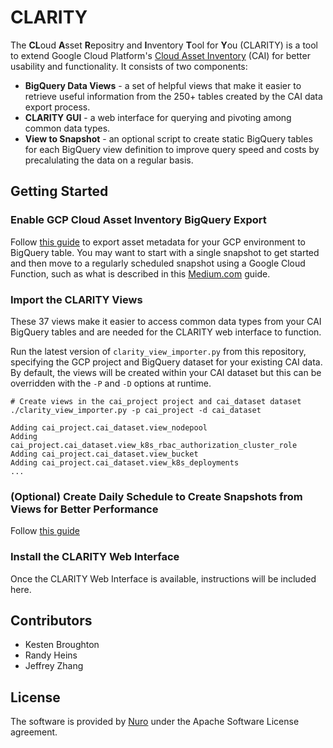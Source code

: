 # CLARITY

The **CL**oud **A**sset **R**epositry and **I**nventory **T**ool for **Y**ou (CLARITY) is a tool to extend Google Cloud Platform's [Cloud Asset Inventory](https://cloud.google.com/asset-inventory/docs/overview) (CAI) for better usability and functionality. It consists of two components:

- **BigQuery Data Views** - a set of helpful views that make it easier to retrieve useful information from the 250+ tables created by the CAI data export process.
- **CLARITY GUI** - a web interface for querying and pivoting among common data types.
- **View to Snapshot** - an optional script to create static BigQuery tables for each BigQuery view definition to improve query speed and costs by precalulating the data on a regular basis.

## Getting Started

### Enable GCP Cloud Asset Inventory BigQuery Export
Follow [this guide](https://cloud.google.com/asset-inventory/docs/exporting-to-bigquery) to export asset metadata for your GCP environment to BigQuery table. You may want to start with a single snapshot to get started and then move to a regularly scheduled snapshot using a Google Cloud Function, such as what is described in this [Medium.com]( https://medium.com/google-cloud/using-gcp-cloud-asset-inventory-export-to-keep-track-of-your-gcp-resources-over-time-20fb6fa63c68) guide. 

### Import the CLARITY Views
These 37 views make it easier to access common data types from your CAI BigQuery tables and are needed for the CLARITY web interface to function. 

Run the latest version of `clarity_view_importer.py` from this repository, specifying the GCP project and BigQuery dataset for your existing CAI data. By default, the views will be created within your CAI dataset but this can be overridden with the `-P` and `-D` options at runtime.

````
# Create views in the cai_project project and cai_dataset dataset
./clarity_view_importer.py -p cai_project -d cai_dataset

Adding cai_project.cai_dataset.view_nodepool
Adding cai_project.cai_dataset.view_k8s_rbac_authorization_cluster_role
Adding cai_project.cai_dataset.view_bucket
Adding cai_project.cai_dataset.view_k8s_deployments
...
````

### (Optional) Create Daily Schedule to Create Snapshots from Views for Better Performance
Follow [this guide](https://github.com/Nuro-ai/CLARITY/tree/main/view_to_snapshot)

### Install the CLARITY Web Interface
Once the CLARITY Web Interface is available, instructions will be included here.

## Contributors
- Kesten Broughton
- Randy Heins
- Jeffrey Zhang

## License
The software is provided by [Nuro](https://nuro.ai) under the Apache Software License agreement. 
